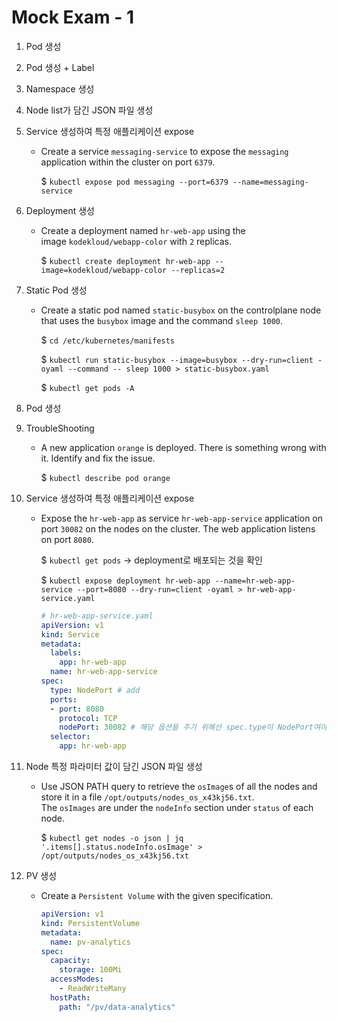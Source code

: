 # Mock Exam - 1

1. Pod 생성
2. Pod 생성 + Label
3. Namespace 생성
4. Node list가 담긴 JSON 파일 생성
5. Service 생성하여 특정 애플리케이션 expose
    - Create a service `messaging-service` to expose the `messaging` application within the cluster on port `6379`.
        
        $ `kubectl expose pod messaging --port=6379 --name=messaging-service`
        
6. Deployment 생성
    - Create a deployment named `hr-web-app` using the image `kodekloud/webapp-color` with `2` replicas.
        
        $ `kubectl create deployment hr-web-app --image=kodekloud/webapp-color --replicas=2`
        
7. Static Pod 생성
    - Create a static pod named `static-busybox` on the controlplane node that uses the `busybox` image and the command `sleep 1000`.
        
        $ `cd /etc/kubernetes/manifests`
        
        $ `kubectl run static-busybox --image=busybox --dry-run=client -oyaml --command -- sleep 1000 > static-busybox.yaml`
        
        $ `kubectl get pods -A`
        
8. Pod 생성
9. TroubleShooting
    - A new application `orange` is deployed. There is something wrong with it. Identify and fix the issue.
        
        $ `kubectl describe pod orange`
        
10. Service 생성하여 특정 애플리케이션 expose
    - Expose the `hr-web-app` as service `hr-web-app-service` application on port `30082` on the nodes on the cluster. 
    The web application listens on port `8080`.
        
        $ `kubectl get pods` → deployment로 배포되는 것을 확인
        
        $ `kubectl expose deployment hr-web-app --name=hr-web-app-service --port=8080 --dry-run=client -oyaml > hr-web-app-service.yaml`
        
        ```yaml
        # hr-web-app-service.yaml
        apiVersion: v1
        kind: Service
        metadata:
          labels:
            app: hr-web-app
          name: hr-web-app-service
        spec:
          type: NodePort # add
          ports:
          - port: 8080
            protocol: TCP
            nodePort: 30082 # 해당 옵션을 주기 위해선 spec.type이 NodePort여야 함.
          selector:
            app: hr-web-app
        ```
        
11. Node 특정 파라미터 값이 담긴 JSON 파일 생성
    - Use JSON PATH query to retrieve the `osImage`s of all the nodes and store it in a file `/opt/outputs/nodes_os_x43kj56.txt`.
    The `osImages` are under the `nodeInfo` section under `status` of each node.
        
        $ `kubectl get nodes -o json | jq '.items[].status.nodeInfo.osImage' > /opt/outputs/nodes_os_x43kj56.txt`
        
12. PV 생성
    - Create a `Persistent Volume` with the given specification.
        
        ```yaml
        apiVersion: v1
        kind: PersistentVolume
        metadata:
          name: pv-analytics
        spec:
          capacity:
            storage: 100Mi
          accessModes:
            - ReadWriteMany
          hostPath:
            path: "/pv/data-analytics"
        ```